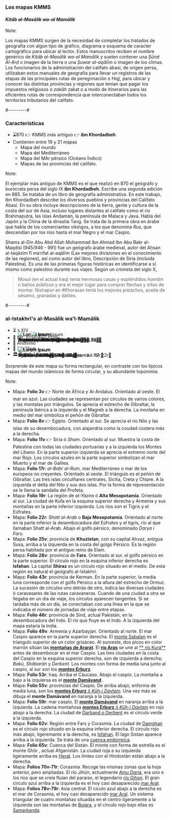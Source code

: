 ### Los mapas KMMS

#### *Kitāb al-Masālik wa-al Mamālik*

Note:

Los mapas KMMS surgen de la necesidad de completar los tratados de geografía con algún tipo de gráfico, diagrama o esquema de caracter cartográfico para ubicar al lector. Estos manuscritos reciben el nombre genérico de *Kitāb al-Masālik wa-al Mamālik* y suelen contener una *Ṣūrat Al-Arḍ* o imagen de la tierra o una *Ṣuwar al-aqālīm* o imagen de los climas. Los funcionarios de la administración del califato abasí, de origen persa, utilizaban estos manuales de geografía para llevar un registros de las etapas de las principales rutas de peregrinación o *Hajj*, para ubicar y conocer las distintas provincias y regiones que tenían que pagar los impuestos religiosos o *zakāh* zakat o a modo de itinerarios para las eficientes rutas de correspondencia que interconectaban todos los territorios tributarios del califato.


#---------#


### Características

* ⌛️870 👉 KMMS  más antiguo 👉 **ibn Khordadbeh**
* Contienen entre 19 y 21 mapas
  * Mapa del mundo
  * Mapa del Mediterráneo
  * Mapa del MAr pérsico (Océano Índico)
  * Mapas de las provincias  del califato.


Note:

El ejemplar más antiguo de KMMS es el que realizó en 870 el geógrafo y burócrata persa del siglo IX **ibn Khordadbeh**. Escribe una segunda edición en 885. Se trataba de un libro de geografía administrativa. En este trabajo, Ibn Khordadbeh describe los diversos pueblos y provincias del Califato Abasí. En su obra incluye descripciones de la tierra, gente y cultura de la costa del sur de Asia, incluso lugares distantes al califato como el río Brahmaputra, las islas Andamán, la península de Malaca y Java. Habla del Japón y la China de la dinastía Tang. Se trata de la primera obra en árabe que habla de los comerciantes vikingos, a los que denomina *Rus*, que descendían por los ríos hasta el mar Negro y el mar Caspio.  




Shams al-Din Abu Abd Allah Muhammad Ibn Ahmad Ibn Abu Bakr al-Maqdisi (945/946 - 991) fue un geógrafo árabe medieval,​ autor del Aḥsan al-taqāsīm fī maʿrifat al-aqālīm (Las mejores divisiones en el conocimiento de las regiones), así como autor del libro, Descripción de Siria (incluida Palestina). Es una de las primeras figuras históricas en identificarse a sí mismo como palestino durante sus viajes. Según un cronista del siglo X, 

> Mosul (en el actual Iraq) tenía hermosas casas y espléndidos *hamâm* o baños públicos y era el mejor lugar para comprar flechas y sillas de montar. Nishapur en #Khorasan tenía los mejores pistachos, aceite de sésamo, granadas y dátiles.



#---------#


### al-Istakhrī's al-Masālik wa'l-Mamālik



<div class="l-double fragment fade-out" style="position:absolute;" data-fragment-index="0">
  <figure>
    <img class="full" style="max-height:60vh" data-src="images/kmms-f003v.jpg" alt="Lorem Ipsum">
    <figcaption>Norte de África y Al-Andalus - fol. 3v<a href="http://www.bl.uk/manuscripts/FullDisplay.aspx?ref=IO_Islamic_1026" target="_blank">🔗</a></figcaption>
  </figure>
  <figure>
    <img class="full" style="max-height:60vh" data-src="images/kmms-f008v.jpg" alt="Lorem Ipsum">
    <figcaption>Egipto - fol. 8v<a href="http://www.bl.uk/manuscripts/FullDisplay.aspx?ref=IO_Islamic_1026" target="_blank">🔗</a></figcaption>
  </figure>  
</div>
<div class="l-double fragment fade-in-then-out" style="position:absolute;" data-fragment-index="0">
  <figure>
    <img class="full" style="max-height:60vh" data-src="images/kmms-f011v.jpg" alt="Lorem Ipsum">
     <figcaption>Gran Siria - fol. 11v<a href="http://www.bl.uk/manuscripts/FullDisplay.aspx?ref=IO_Islamic_1026" target="_blank">🔗</a></figcaption>
  </figure>
  <figure>
    <img class="full" style="max-height:60vh" data-src="images/kmms-f017r.jpg" alt="Lorem Ipsum">
     <figcaption>al-Baḥr al-Rum - Mediterráneo - fol. 17r<a href="http://www.bl.uk/manuscripts/FullDisplay.aspx?ref=IO_Islamic_1026" target="_blank">🔗</a></figcaption>
  </figure>  
</div>
<div class="l-double fragment fade-in-then-out" style="position:absolute;" data-fragment-index="1">
  <figure>
    <img class="full" style="max-height:60vh" data-src="images/kmms-f019r.jpg" alt="Lorem Ipsum">
     <figcaption>Al-Yazira - Alta Mesopotamia - fol. 19r<a href="http://www.bl.uk/manuscripts/FullDisplay.aspx?ref=IO_Islamic_1026" target="_blank">🔗</a></figcaption>
  </figure>
  <figure>
    <img class="full" style="max-height:60vh" data-src="images/kmms-f022r.jpg" alt="Lorem Ipsum">
     <figcaption>Shatt al-Arab - Baja Mesopotamia - fol. 22r<a href="http://www.bl.uk/manuscripts/FullDisplay.aspx?ref=IO_Islamic_1026" target="_blank">🔗</a></figcaption>
  </figure>  
</div>
<div class="l-double fragment fade-in-then-out" style="position:absolute;" data-fragment-index="2">
  <figure>
    <img class="full" style="max-height:60vh" data-src="images/kmms-f025v.jpg" alt="Lorem Ipsum">
     <figcaption>Provincia de Khuzistan - fol. 25v<a href="http://www.bl.uk/manuscripts/FullDisplay.aspx?ref=IO_Islamic_1026" target="_blank">🔗</a></figcaption>
  </figure>
  <figure>
    <img class="full" style="max-height:60vh" data-src="images/kmms-f028v.jpg" alt="Lorem Ipsum">
     <figcaption>Provincia de Fars - fol. 28v<a href="http://www.bl.uk/manuscripts/FullDisplay.aspx?ref=IO_Islamic_1026" target="_blank">🔗</a></figcaption>
  </figure>  
</div>
<div class="l-double fragment fade-in-then-out" style="position:absolute;" data-fragment-index="3">
  <figure>
    <img class="full" style="max-height:60vh" data-src="images/kmms-f043r.jpg" alt="Lorem Ipsum">
     <figcaption>Provincia de Kerman - fol.43r<a href="http://www.bl.uk/manuscripts/FullDisplay.aspx?ref=IO_Islamic_1026" target="_blank">🔗</a></figcaption>
  </figure>
  <figure>
    <img class="full" style="max-height:60vh" data-src="images/kmms-f046r.jpg" alt="Lorem Ipsum">
     <figcaption>Provincia de Sind - fol. 46r<a href="http://www.bl.uk/manuscripts/FullDisplay.aspx?ref=IO_Islamic_1026" target="_blank">🔗</a></figcaption>
  </figure>  
</div>
<div class="l-double fragment fade-in-then-out" style="position:absolute;" data-fragment-index="4">
  <figure>
    <img class="full" style="max-height:60vh" data-src="images/kmms-f049v.jpg" alt="Lorem Ipsum">
     <figcaption>Armenia y Azarbayjan - fol.49v<a href="http://www.bl.uk/manuscripts/FullDisplay.aspx?ref=IO_Islamic_1026" target="_blank">🔗</a></figcaption>
  </figure>
  <figure>
    <img class="full" style="max-height:60vh" data-src="images/kmms-f053r.jpg" alt="Lorem Ipsum">
     <figcaption>Provincia de Iraq - fol. 53r<a href="http://www.bl.uk/manuscripts/FullDisplay.aspx?ref=IO_Islamic_1026" target="_blank">🔗</a></figcaption>
  </figure>  
</div>
<div class="l-double fragment fade-in-then-out" style="position:absolute;" data-fragment-index="5">
  <figure>
    <img class="full" style="max-height:60vh" data-src="images/kmms-f055v.jpg" alt="Lorem Ipsum">
     <figcaption>Provincias del caspio - fol.55v<a href="http://www.bl.uk/manuscripts/FullDisplay.aspx?ref=IO_Islamic_1026" target="_blank">🔗</a></figcaption>
  </figure>
  <figure>
    <img class="full" style="max-height:60vh" data-src="images/kmms-f059r.jpg" alt="Lorem Ipsum">
     <figcaption>Mar Caspio - fol. 59r<a href="http://www.bl.uk/manuscripts/FullDisplay.aspx?ref=IO_Islamic_1026" target="_blank">🔗</a></figcaption>
  </figure>  
</div>
<div class="l-double fragment fade-in-then-out" style="position:absolute;" data-fragment-index="6">
  <figure>
    <img class="full" style="max-height:60vh" data-src="images/kmms-f062v.jpg" alt="Lorem Ipsum">
     <figcaption>Región entre Fars y Corasmia - fol.62v<a href="http://www.bl.uk/manuscripts/FullDisplay.aspx?ref=IO_Islamic_1026" target="_blank">🔗</a></figcaption>
  </figure>
  <figure>
    <img class="full" style="max-height:60vh" data-src="images/kmms-f065v.jpg" alt="Lorem Ipsum">
     <figcaption>Sistán - fol. 65v<a href="http://www.bl.uk/manuscripts/FullDisplay.aspx?ref=IO_Islamic_1026" target="_blank">🔗</a></figcaption>
  </figure>  
</div>
<div class="l-simple fragment fade-in-then-out" style="position:absolute;" data-fragment-index="7">
  <figure>
    <img class="full" style="max-height:60vh" data-src="images/kmms-f070v-071r.jpg" alt="Lorem Ipsum">
     <figcaption>Corasmia - fols.70v-71r<a href="http://www.bl.uk/manuscripts/FullDisplay.aspx?ref=IO_Islamic_1026" target="_blank">🔗</a></figcaption>
  </figure>
</div>
<div class="l-simple fragment fade-in-then-out" style="position:absolute;" data-fragment-index="8">
  <figure style="justify-items:center; align-items: center;">
    <img class="full" style="max-height:60vh;" data-src="images/kmms-f078v-079r.jpg" alt="Lorem Ipsum">
     <figcaption>Asia central - fols.78v-79r<a href="http://www.bl.uk/manuscripts/FullDisplay.aspx?ref=IO_Islamic_1026" target="_blank">🔗</a></figcaption>
  </figure>
</div>
<div class="sidebarRight">
  <ul>
    <li>⏳ s.XIV</li>
    <li>📜 Ms. IO Islamic 1026</li>
    <li>👳 Anónimo</li>
    <li>📏 20x12cm.</li>
    <li>🏛 British Library</li>
  </ul>
  <p>Sorprende de este mapa  su forma rectangular, en contraste con los típicos mapas del mundo islámicos de forma circular, y su abundante toponimia.</p>
</div>



Note:

* Mapa: **Folio 3v** 👉 Norte de África y Al-Andalus. Orientado al oeste. El mar en azul. Las ciudades se representan por círculos de varios colores, y las montalas por triángulos. Se aprecia el estrecho de Gibraltar, la península ibérica a la izquierda y el Magreb a la derecha. La montaña en medio del mar simboliza el peñón de Gibraltar.
* Mapa: **Folio 8v** 👉 Egipto. Orientado al sur. Se aprecia el río Nilo y las islas de su desembocadura, con alajandría como la coudad costera más a la derecha.
* Mapa: **Folio 11v** 👉 Siria ó *Sham*. Orientado al sur. Muestra la costa de Palestina con todas las ciudades portuarias y a la izquierda los Montes del Líbano. En la parte superior izquierda se aprecia el extremo norte del mar Rojo. Los circulos azules en la parte superior simbolizan el mar Muerto y el mar de Galilea.
* Mapa: **Folio 17r**: *al-Baḥr al-Rum*, mar Mediterráneo o mar de los europeos no creyentes. Orientado al oeste. El triángulo es el peñón de Gibraltar. Las tres islas circulñares centrales, Sicilia, Creta y Chipre. A la izquerda el delta del Nilo y sus dos islas. Por la forma de representación se le llama la sandalia del Profeta.
* Mapa: **Folio 19r**: La región de *al-Yazira* ó **Alta Mesopotamia**. Orientado al sur. La ciudad de Kufa en la esquina superior derecha y Armenia y sus montañas en la parte inferior izquierda. Los ríos son el Tigris y el Eúfrates.
* Mapa: **Folio 22r**: *Shatt al-Arab* o **Baja Mesopotamia**. Orientado al norte. en la parte inferior la desembocadura del Eúfrates y el tigris, río al que llamaban Shatt al-Arab. Abajo el golfo pérsico, denominado *Darya i Fars*.
* Mapa: **Folio 25v**: provincia de **Khuzistan**, con su capital Ahvaz, antigua Susa, arriba a la izquierda en la costa del golgo Pérsico. Es la región persa habitada por el antiguo reino de Elam.
* Mapa: **Folio 28v**: provincia de **Fars**. Orientado al sur. el golfo pérsico en la parte superior. El círculo rojo en la esquina inferior derecha es **Isfahan**. La capital **Shiraz** es un círculo rojo situado en el medio. De esta región es natural el geógrafo al-Istakhri. 
* Mapa: **Folio 43r**: provincia de Kerman. En la parte superior, la media luna corresponde con el golfo Pérsico a la altura del estrecho de Ormuz. La sucesión de círculos uno detrás de otro, indica las diversas ciudades ó caravasares de las rutas caravaneras. Cuando de una ciudad a otra se llegaba en un dia de viaje, los círculos aparecen tangentes. Si se tardaba más de un día, se conectaban con una línea en la que se indicaba el número de jornadas de viaje entre etapas.
* Mapa: **Folio 46r**: provincia de Sind, actual Pakistán, en la desembocadura del Indo. El río que fluye es el Indo. A la izquierda del mapa estaría la India.
* Mapa: **Folio 49v**: Armenia y Azarbayjan. Orientado al norte. El mar Caspio aparece en la parte superior derecha. El [monte Sabalan](https://es.wikipedia.org/wiki/Sabalan) es el tríangulo superior de un color grisáceo. Al suroeste, dos picos en color marrón sitúan las [**montañas de Ararat**](https://es.wikipedia.org/wiki/Monte_Ararat). El [**río Aras**](https://en.wikipedia.org/wiki/Aras_(river)) se une al [** río Kurá**](https://en.wikipedia.org/wiki/Kura_(Caspian_Sea)) antes de desembocar en el mar Caspio. Las tres ciudades en la costa del Caspio en la esquina superior derecha, son de izquierda a derecha; *Bakú*, *Shābarān* y *Derbent*. Los montes con forma de media luna junto al caspio, al sur son los [**montes Erburz**](https://en.wikipedia.org/wiki/Alborz).
* Mapa: **Folio 53r**: Iraq. Arriba el Cáucaso. Abajo el caspio. La montaña a bajo a la izquiersa es el [**monte Damāvand**](https://en.wikipedia.org/wiki/Mount_Damavand).
* Mapa: **Folio 55v**: provincias del Caspio. De arriba abajo, enforma de media luna, son los [**montes Erburz** ó  *Kūh-i Daylam*](https://en.wikipedia.org/wiki/Alborz). Una vez más se dibuja el **monte Damāvand** en naranja a la izquierda.
* Mapa: **Folio 59r**: mar caspio. El [**monte Damāvand**](https://en.wikipedia.org/wiki/Mount_Damavand) en naranja arriba a la izquierda. La cadena montañosa [**montes Erburz** ó  *Kūh-i Daylam*](https://en.wikipedia.org/wiki/Alborz) en rojo abajo a la derecha. La ciudad de [Darband o Derbent](https://es.wikipedia.org/wiki/Derbent) es el círculo verde a la izquierda.
* Mapa: **Folio 62v**: Región entre Fars y Corasmia. La ciudad de [Damghan](https://en.wikipedia.org/wiki/Damghan) es el círculo rojo situado en la esquina inferior derecha. El círculo rojo más abajo, ligeremante a la derecha, es [Isfahan](https://en.wikipedia.org/wiki/Isfahan). El lago Sistan aparece arriba a la izquierda. Se trata de una [cuenca endorreica](https://es.wikipedia.org/wiki/Cuenca_endorreica).
* Mapa: **Folio 65v**: Cuenca del Sistán. El monte con forma de estrella es el monte Ghōr , actual Afganistán. La ciudad roja a su izquierda ligéramente arriba es [Herat](https://en.wikipedia.org/wiki/Herat). Los límtes con el Hindostán están abajo a la derecha.
* Mapa: **Folios 70v-71r**: Corasmia. Recoge las mismas zonas que la hoja anterior, pero ampliadas. El río *Jihūn*, actualmente [*Amu Daria*](https://es.wikipedia.org/wiki/Amu_Daria), era uno e los ríos que se creía fluían del paraiso, el legendario [río Gihon](https://en.wikipedia.org/wiki/Gihon). El gran circulo azul arriba a la izquierda es el hoy casi desaparecido [mar Aral](https://es.wikipedia.org/wiki/Mar_de_Aral).
* Mapa: **Folios 78v-79r**: Asia central. El cículo azul abajo a la derecha es el mar de Corasmia, el hoy casi desaparecido [mar Aral](https://es.wikipedia.org/wiki/Mar_de_Aral). Un sistema triangular de cuatro montañas situadas en el centro ligeramente a la izquierda son las montañas de [Bujara](https://en.wikipedia.org/wiki/Bukhara), y el círculo rojo bajo ellas es [Samarkanda](https://es.wikipedia.org/wiki/Samarcanda).
